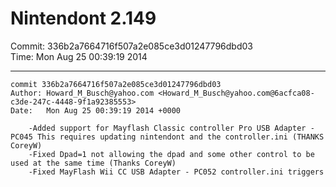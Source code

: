 # Nintendont 2.149
Commit: 336b2a7664716f507a2e085ce3d01247796dbd03  
Time: Mon Aug 25 00:39:19 2014   

-----

```
commit 336b2a7664716f507a2e085ce3d01247796dbd03
Author: Howard_M_Busch@yahoo.com <Howard_M_Busch@yahoo.com@6acfca08-c3de-247c-4448-9f1a92385553>
Date:   Mon Aug 25 00:39:19 2014 +0000

    -Added support for Mayflash Classic controller Pro USB Adapter - PC045 This requires updating nintendont and the controller.ini (THANKS CoreyW)
    -Fixed Dpad=1 not allowing the dpad and some other control to be used at the same time (Thanks CoreyW)
    -Fixed MayFlash Wii CC USB Adapter - PC052 controller.ini triggers
```
